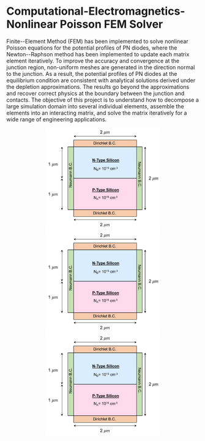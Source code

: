 # Computational-Electromagnetics-Nonlinear Poisson FEM Solver
 
Finite--Element Method (FEM) has been implemented to solve nonlinear Poisson equations for the potential profiles of PN diodes, where the Newton--Raphson method has been implemented to update each matrix element iteratively. To improve the accuracy and convergence at the junction region, non-uniform meshes are generated in the direction normal to the junction. As a result, the potential profiles of PN diodes at the equilibrium condition are consistent with analytical solutions derived under the depletion approximations.  The results go beyond the approximations and recover correct physics at the boundary between the junction and contacts.  The objective of this project is to understand how to decompose a large simulation domain into several individual elements, assemble the elements into an interacting matrix, and solve the matrix iteratively for a wide range of engineering applications. 
<p align="center">
  <img src="img/geo.png" width="300" title="Simulation Domain">
  <img src="img/geo.png" width="300" title="Accurate Results">
  <img src="img/geo.png" width="300" title="Quadratic Convergence">
</p>